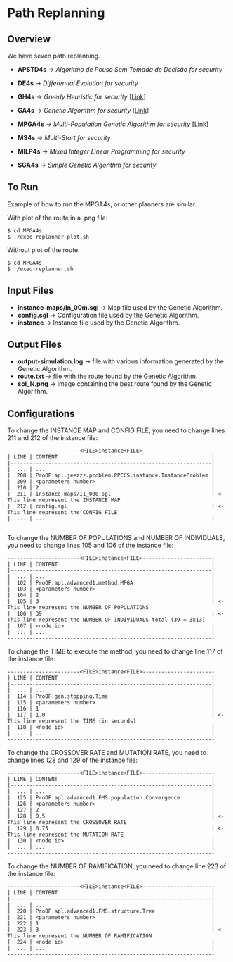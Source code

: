 # Path Replanning

## Overview

We have seven path replanning.

* **APSTD4s** -> *Algoritmo de Pouso Sem Tomada de Decisão for security*

* **DE4s** -> *Differential Evolution for security*

* **GH4s** -> *Greedy Heuristic for security* [[Link](http://www.worldscientific.com/doi/abs/10.1142/S0218213017600089)]

* **GA4s** -> *Genetic Algorithm for security* [[Link](http://www.worldscientific.com/doi/abs/10.1142/S0218213017600089)]

* **MPGA4s** ->  *Multi-Population Genetic Algorithm for security* [[Link](http://ieeexplore.ieee.org/document/7372174/)]

* **MS4s** -> *Multi-Start for security*

* **MILP4s** -> *Mixed Integer Linear Programming for security*

* **SGA4s** -> *Simple Genetic Algorithm for security*

## To Run

Example of how to run the MPGA4s, or other planners are similar.

With plot of the route in a .png file:

```
$ cd MPGA4s
$ ./exec-replanner-plot.sh
```

Without plot of the route:

```
$ cd MPGA4s
$ ./exec-replanner.sh
```

## Input Files

* **instance-maps/In_00m.sgl** -> Map file used by the Genetic Algorithm.
* **config.sgl** -> Configuration file used by the Genetic Algorithm.
* **instance** -> Instance file used by the Genetic Algorithm.

## Output Files

* **output-simulation.log** -> file with various information generated by the Genetic Algorithm.
* **route.txt** -> file with the route found by the Genetic Algorithm.
* **sol_N.png** -> image containing the best route found by the Genetic Algorithm.

## Configurations

To change the INSTANCE MAP and CONFIG FILE, you need to change lines 211 and 212 of the instance file:

```
-----------------------<FILE>instance<FILE>-----------------------
| LINE | CONTENT                                                 |
|----------------------------------------------------------------|
|  ... | ...                                                     |
|  208 | ProOF.apl.jeezzz.problem.PPCCS.instance.InstanceProblem |
|  209 | <parameters number>                                     |
|  210 | 2                                                       |
|  211 | instance-maps/I1_000.sgl                                | <- This line represent the INSTANCE MAP
|  212 | config.sgl                                              | <- This line represent the CONFIG FILE
|  ... | ...                                                     |
------------------------------------------------------------------
```

To change the NUMBER OF POPULATIONS and NUMBER OF INDIVIDUALS, you need to change lines 105 and 106 of the instance file:

```
-----------------------<FILE>instance<FILE>-----------------------
| LINE | CONTENT                                                 |
|----------------------------------------------------------------|
|  ... | ...                                                     |
|  102 | ProOF.apl.advanced1.method.MPGA                         |
|  103 | <parameters number>                                     |
|  104 | 2                                                       |
|  105 | 3                                                       | <- This line represent the NUMBER OF POPULATIONS
|  106 | 39                                                      | <- This line represent the NUMBER OF INDIVIDUALS total (39 = 3x13)
|  107 | <node id>                                               |
|  ... | ...                                                     |
------------------------------------------------------------------
```

To change the TIME to execute the method, you need to change line 117 of the instance file:

```
-----------------------<FILE>instance<FILE>-----------------------
| LINE | CONTENT                                                 |
|----------------------------------------------------------------|
|  ... | ...                                                     |
|  114 | ProOF.gen.stopping.Time                                 |
|  115 | <parameters number>                                     |
|  116 | 1                                                       |
|  117 | 1.0                                                     | <- This line represent the TIME (in seconds)
|  118 | <node id>                                               |
|  ... | ...                                                     |
------------------------------------------------------------------
```

To change the CROSSOVER RATE and MUTATION RATE, you need to change lines 128 and 129 of the instance file:

```
-----------------------<FILE>instance<FILE>-----------------------
| LINE | CONTENT                                                 |
|----------------------------------------------------------------|
|  ... | ...                                                     |
|  125 | ProOF.apl.advanced1.FMS.population.Convergence          |
|  126 | <parameters number>                                     |
|  127 | 2                                                       |
|  128 | 0.5                                                     | <- This line represent the CROSSOVER RATE
|  129 | 0.75                                                    | <- This line represent the MUTATION RATE
|  130 | <node id>                                               |
|  ... | ...                                                     |
------------------------------------------------------------------
```

To change the NUMBER OF RAMIFICATION, you need to change line 223 of the instance file:

```
-----------------------<FILE>instance<FILE>-----------------------
| LINE | CONTENT                                                 |
|----------------------------------------------------------------|
|  ... | ...                                                     |
|  220 | ProOF.apl.advanced1.FMS.structure.Tree                  |
|  221 | <parameters number>                                     |
|  222 | 1                                                       |
|  223 | 3                                                       | <- This line represent the NUMBER OF RAMIFICATION
|  224 | <node id>                                               |
|  ... | ...                                                     |
------------------------------------------------------------------
```

